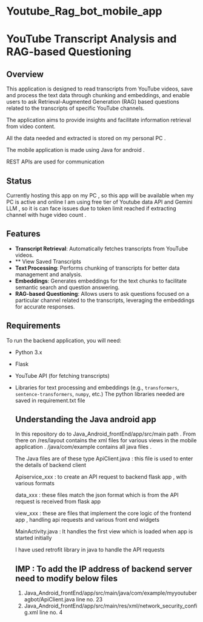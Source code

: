 # Youtube_Rag_bot_mobile_app

# YouTube Transcript Analysis and RAG-based Questioning

## Overview

This  application is designed to read transcripts from YouTube videos, save and process the text data through chunking and embeddings, and enable users to ask Retrieval-Augmented Generation (RAG) based questions related to the transcripts of specific YouTube channels. 

The application aims to provide insights and facilitate information retrieval from video content.

All the data needed and extracted is stored on my personal PC .

The mobile application is made using Java for android .

REST APIs are used for communication


## Status
Currently hosting this app on my PC , so this app will be available when my PC is active and online
I am using free tier of Youtube data API and Gemini LLM , so it is can face issues due to token limit reached if extracting channel with huge video count  .



## Features

- **Transcript Retrieval**: Automatically fetches transcripts from YouTube videos.
- ** View Saved Transcripts
- **Text Processing**: Performs chunking of transcripts for better data management and analysis.
- **Embeddings**: Generates embeddings for the text chunks to facilitate semantic search and question answering.
- **RAG-based Questioning**: Allows users to ask questions focused on a particular channel related to the transcripts, leveraging the embeddings for accurate responses.

## Requirements

To run the backend application, you will need:

- Python 3.x
- Flask
- YouTube API (for fetching transcripts)
- Libraries for text processing and embeddings (e.g., `transformers`, `sentence-transformers`, `numpy`, etc.)
     The python libraries needed are saved in requirement.txt file


  ## Understanding the Java android app
     In this repository do to Java_Android_frontEnd/app/src/main path .
  From there on
   /res/layout contains the xml files for various views in the mobile application .
  /java/com/example contains all java files .

   The Java files are of these type
   ApiClient.java : this file is used to enter the details of backend client
  
   Apiservice_xxx : to create an API request to backend flask app , with various formats
  
   data_xxx : these files match the json format which is from the API request is received from flask app
  
   view_xxx : these are files that implement the core logic of the frontend app , handling api requests and various front end widgets
  
   MainActivity.java : It handles the first view which is loaded when app is started initially 
   
   
   
   I have used retrofit library in java to handle the API requests

  
   ## IMP : To add the IP address of backend server need to modify below files
   
   1. Java_Android_frontEnd/app/src/main/java/com/example/myyoutuberagbot/ApiClient.java line no. 23
   2. Java_Android_frontEnd/app/src/main/res/xml/network_security_config.xml  line no. 4



